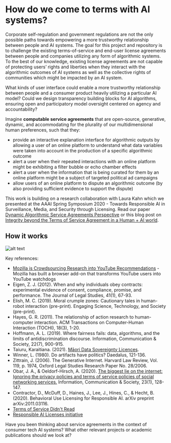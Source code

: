 # How do we come to terms with AI systems?
Corporate self-regulation and government regulations are not the only possible paths towards empowering a more trustworthy relationship between people and AI systems. The goal for this project and repository is to challenge the existing terms-of-service and end-user license agreements between people and companies utilizing any form of algorithmic systems. To the best of our knowledge, existing license agreements are not capable of protecting users’ rights and liberties when they interact with the algorithmic outcomes of AI systems as well as the collective rights of communities which might be impacted by an AI system.

What kinds of user interface could enable a more trustworthy relationship between people and a consumer product heavily utilizing a particular AI model? Could we design transparency building blocks for AI algorithms, ensuring open and participatory model oversight centered on agency and accountability?

Imagine **computable service agreements** that are open-source, generative, dynamic, and accommodating for the plurality of our multidimensional human preferences, such that they:
* provide an interactive explanation interface for algorithmic outputs by allowing a user of an online platform to understand what data variables were taken into account in the production of a specific algorithmic outcome
* alert a user when their repeated interactions with an online platform might be exhibiting a filter bubble or echo chamber effects
* alert a user when the information that is being curated for them by an online platform might be a subject of targeted political ad campaigns
* allow users of an online platform to dispute an algorithmic outcome (by also providing sufficient evidence to support the dispute) 


This work is building on a research collaboration with Laura Kahn which we presented at the AAAI Spring Symposium 2020 - Towards Responsible AI in Surveillance, Media, and Security through Licensing. Read our paper [Dynamic Algorithmic Service Agreements Perspective](https://arxiv.org/pdf/1912.04947.pdf) or this blog post on [Integrity beyond the Terms of Service Agreement in a Human + AI world](https://bobi-rakova.medium.com/integrity-beyond-the-terms-of-service-agreement-in-a-human-ai-world-eb2d940da66f).

## How it works

![alt text](https://github.com/bobi-rakova/dynamic-alg-service-agreements/blob/main/how-it-works-draft.png?raw=true)

Key references:
* [Mozilla is Crowdsourcing Research into YouTube Recommendations](https://foundation.mozilla.org/en/blog/mozilla-crowdsourcing-research-youtube-recommendations/) - Mozilla has built a browser add-on that transforms YouTube users into YouTube watchdogs
* Eigen, Z. J. (2012). When and why individuals obey contracts: experimental evidence of consent, compliance, promise, and performance. The Journal of Legal Studies, 41(1), 67-93.
* Elish, M. C. (2019). Moral crumple zones: Cautionary tales in human-robot interaction (pre-print). Engaging Science, Technology, and Society (pre-print).
* Hayes, G. R. (2011). The relationship of action research to human-computer interaction. ACM Transactions on Computer-Human Interaction (TOCHI), 18(3), 1-20.
* Hoffmann, A. L. (2019). Where fairness fails: data, algorithms, and the limits of antidiscrimination discourse. Information, Communication & Society, 22(7), 900-915.
* Taiuru, Karaitiana. (2021). [Māori Data Sovereignty Licences](https://www.taiuru.maori.nz/maori-data-sovereignty-licences/).
* Winner, L. (1980). Do artifacts have politics? Daedalus, 121-136.
* Zittrain, J. (2006). The Generative Internet. Harvard Law Review, Vol. 119, p. 1974, Oxford Legal Studies Research Paper No. 28/2006.
* Obar, J. A., & Oeldorf-Hirsch, A. (2020). [The biggest lie on the internet: Ignoring the privacy policies and terms of service policies of social networking services.](https://papers.ssrn.com/sol3/papers.cfm?abstract_id=2757465) Information, Communication & Society, 23(1), 128-147.
* Contractor, D., McDuff, D., Haines, J., Lee, J., Hines, C., & Hecht, B. (2020). Behavioral Use Licensing for Responsible AI. arXiv preprint arXiv:2011.03116.
* [Terms of Service Didn't Read](https://tosdr.org/)
* [Responsible AI Licenses initiative](https://www.licenses.ai/)

Have you been thinking about service agreements in the context of consumer tech AI systems? What other relevant projects or academic publications should we look at?

